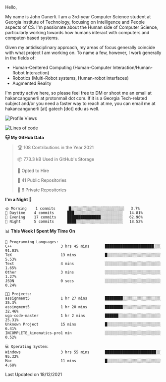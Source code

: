 Hello,

My name is John Gunerli. I am a 3rd-year Computer Science student at Georgia Institute of Technology, focusing on Intelligence and People aspects of CS. I'm passionate about the Human side of Computer Science, particularly working towards how humans interact with computers and computer-based systems.


Given my antidisciplinary approach, my areas of focus generally coincide with what project I am working on. To name a few, however, I work generally in the fields of:

- Human-Centered Computing (Human-Computer Interaction/Human-Robot Interaction) 
- Robotics (Multi-Robot systems, Human-robot interfaces)
- Augmented Reality



I'm pretty active here, so please feel free to DM or shoot me an email at hakancangunerli at protonmail dot com. If it is a Georgia Tech-related subject and/or you need a faster way to reach at me, you can email me at hakancangunerli [at] gatech [dot] edu as well.

 </div>
 
 </div>


<!--START_SECTION:waka-->
![Profile Views](http://img.shields.io/badge/Profile%20Views-2-blue)

![Lines of code](https://img.shields.io/badge/From%20Hello%20World%20I%27ve%20Written-126%20Thousand%20lines%20of%20code-blue)

**🐱 My GitHub Data** 

> 🏆 108 Contributions in the Year 2021
 > 
> 📦 773.3 kB Used in GitHub's Storage 
 > 
> 💼 Opted to Hire
 > 
> 📜 41 Public Repositories 
 > 
> 🔑 6 Private Repositories  
 > 
**I'm a Night 🦉** 

```text
🌞 Morning    1 commits      █░░░░░░░░░░░░░░░░░░░░░░░░   3.7% 
🌆 Daytime    4 commits      ███░░░░░░░░░░░░░░░░░░░░░░   14.81% 
🌃 Evening    17 commits     ███████████████░░░░░░░░░░   62.96% 
🌙 Night      5 commits      ████░░░░░░░░░░░░░░░░░░░░░   18.52%

```


📊 **This Week I Spent My Time On** 

```text
💬 Programming Languages: 
C++                      3 hrs 45 mins       ██████████████████████░░░   91.03% 
TeX                      13 mins             █░░░░░░░░░░░░░░░░░░░░░░░░   5.53% 
Text                     4 mins              ░░░░░░░░░░░░░░░░░░░░░░░░░   1.65% 
Other                    3 mins              ░░░░░░░░░░░░░░░░░░░░░░░░░   1.27% 
JSON                     0 secs              ░░░░░░░░░░░░░░░░░░░░░░░░░   0.24%

🐱‍💻 Projects: 
assignment5              1 hr 27 mins        ████████░░░░░░░░░░░░░░░░░   35.3% 
assingment5              1 hr 20 mins        ████████░░░░░░░░░░░░░░░░░   32.46% 
uga-code-master          1 hr 2 mins         ██████░░░░░░░░░░░░░░░░░░░   25.31% 
Unknown Project          15 mins             █░░░░░░░░░░░░░░░░░░░░░░░░   6.41% 
INCOMPLETE_kinematics-pro1 min               ░░░░░░░░░░░░░░░░░░░░░░░░░   0.52%

💻 Operating System: 
Windows                  3 hrs 55 mins       ███████████████████████░░   95.32% 
Mac                      11 mins             █░░░░░░░░░░░░░░░░░░░░░░░░   4.68%

```


 Last Updated on 18/12/2021
<!--END_SECTION:waka-->


